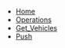 <!-- docs/_sidebar.md -->

* [Home](/)
* [Operations](/op/)
* [Get_Vehicles](/op/Get_Vehicles/)
* [Push](/push/)